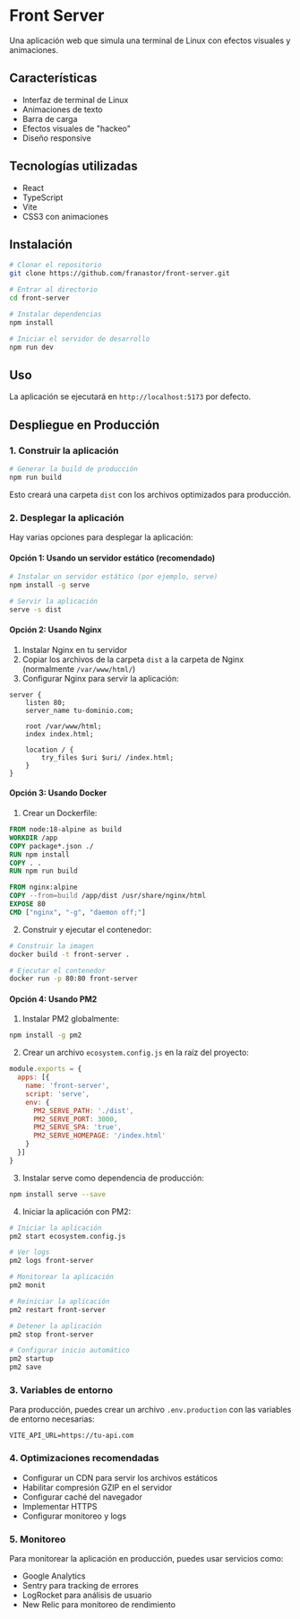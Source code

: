 # Front Server

Una aplicación web que simula una terminal de Linux con efectos visuales y animaciones.

## Características

- Interfaz de terminal de Linux
- Animaciones de texto
- Barra de carga
- Efectos visuales de "hackeo"
- Diseño responsive

## Tecnologías utilizadas

- React
- TypeScript
- Vite
- CSS3 con animaciones

## Instalación

```bash
# Clonar el repositorio
git clone https://github.com/franastor/front-server.git

# Entrar al directorio
cd front-server

# Instalar dependencias
npm install

# Iniciar el servidor de desarrollo
npm run dev
```

## Uso

La aplicación se ejecutará en `http://localhost:5173` por defecto.

## Despliegue en Producción

### 1. Construir la aplicación

```bash
# Generar la build de producción
npm run build
```

Esto creará una carpeta `dist` con los archivos optimizados para producción.

### 2. Desplegar la aplicación

Hay varias opciones para desplegar la aplicación:

#### Opción 1: Usando un servidor estático (recomendado)

```bash
# Instalar un servidor estático (por ejemplo, serve)
npm install -g serve

# Servir la aplicación
serve -s dist
```

#### Opción 2: Usando Nginx

1. Instalar Nginx en tu servidor
2. Copiar los archivos de la carpeta `dist` a la carpeta de Nginx (normalmente `/var/www/html/`)
3. Configurar Nginx para servir la aplicación:

```nginx
server {
    listen 80;
    server_name tu-dominio.com;

    root /var/www/html;
    index index.html;

    location / {
        try_files $uri $uri/ /index.html;
    }
}
```

#### Opción 3: Usando Docker

1. Crear un Dockerfile:

```dockerfile
FROM node:18-alpine as build
WORKDIR /app
COPY package*.json ./
RUN npm install
COPY . .
RUN npm run build

FROM nginx:alpine
COPY --from=build /app/dist /usr/share/nginx/html
EXPOSE 80
CMD ["nginx", "-g", "daemon off;"]
```

2. Construir y ejecutar el contenedor:

```bash
# Construir la imagen
docker build -t front-server .

# Ejecutar el contenedor
docker run -p 80:80 front-server
```

#### Opción 4: Usando PM2

1. Instalar PM2 globalmente:

```bash
npm install -g pm2
```

2. Crear un archivo `ecosystem.config.js` en la raíz del proyecto:

```javascript
module.exports = {
  apps: [{
    name: 'front-server',
    script: 'serve',
    env: {
      PM2_SERVE_PATH: './dist',
      PM2_SERVE_PORT: 3000,
      PM2_SERVE_SPA: 'true',
      PM2_SERVE_HOMEPAGE: '/index.html'
    }
  }]
}
```

3. Instalar serve como dependencia de producción:

```bash
npm install serve --save
```

4. Iniciar la aplicación con PM2:

```bash
# Iniciar la aplicación
pm2 start ecosystem.config.js

# Ver logs
pm2 logs front-server

# Monitorear la aplicación
pm2 monit

# Reiniciar la aplicación
pm2 restart front-server

# Detener la aplicación
pm2 stop front-server

# Configurar inicio automático
pm2 startup
pm2 save
```

### 3. Variables de entorno

Para producción, puedes crear un archivo `.env.production` con las variables de entorno necesarias:

```env
VITE_API_URL=https://tu-api.com
```

### 4. Optimizaciones recomendadas

- Configurar un CDN para servir los archivos estáticos
- Habilitar compresión GZIP en el servidor
- Configurar caché del navegador
- Implementar HTTPS
- Configurar monitoreo y logs

### 5. Monitoreo

Para monitorear la aplicación en producción, puedes usar servicios como:
- Google Analytics
- Sentry para tracking de errores
- LogRocket para análisis de usuario
- New Relic para monitoreo de rendimiento
